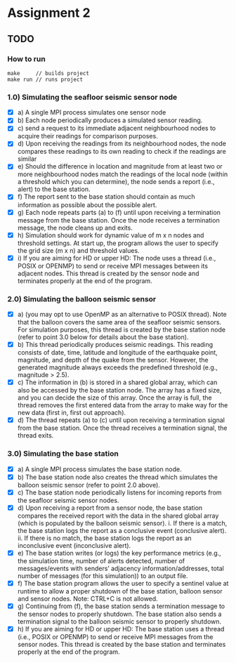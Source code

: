 # Assignment 2

## TODO

### How to run
```
make     // builds project
make run // runs project
```

### 1.0) Simulating the seafloor seismic sensor node
- [x] a) A single MPI process simulates one sensor node
- [x] b) Each node periodically produces a simulated sensor reading.
- [x] c) send a request to its immediate adjacent neighbourhood nodes to acquire their readings for comparison purposes.
- [x] d) Upon receiving the readings from its neighbourhood nodes, the node compares these readings to its own reading to check if the readings are similar
- [x] e) Should the difference in location and magnitude from at least two or more neighbourhood nodes
match the readings of the local node (within a threshold which you can determine), the node sends a
report (i.e., alert) to the base station. 
- [x] f) The report sent to the base station should contain as much information as possible about the possible
alert. 
- [x] g) Each node repeats parts (a) to (f) until upon receiving a termination message from the base station.
Once the node receives a termination message, the node cleans up and exits.
- [x] h) Simulation should work for dynamic value of m x n nodes and threshold settings. At start up, the
program allows the user to specify the grid size (m x n) and threshold values.
- [x] i) If you are aiming for HD or upper HD: The node uses a thread (i.e., POSIX or OPENMP) to send or
receive MPI messages between its adjacent nodes. This thread is created by the sensor node and
terminates properly at the end of the program.

### 2.0) Simulating the balloon seismic sensor
- [x] a) (you may opt to use OpenMP as an alternative to POSIX thread). Note that the balloon covers the
same area of the seafloor seismic sensors. For simulation purposes, this thread is created by the base
station node (refer to point 3.0 below for details about the base station).
- [x] b) This thread periodically produces seismic readings. This reading consists of date, time, latitude and
longitude of the earthquake point, magnitude, and depth of the quake from the sensor. However, the
generated magnitude always exceeds the predefined threshold (e.g., magnitude > 2.5). 
- [x] c) The information in (b) is stored in a shared global array, which can also be accessed by the base
station node. The array has a fixed size, and you can decide the size of this array. Once the array is
full, the thread removes the first entered data from the array to make way for the new data (first in, first
out approach).
- [x] d) The thread repeats (a) to (c) until upon receiving a termination signal from the base station. Once the
thread receives a termination signal, the thread exits.

### 3.0) Simulating the base station
- [x] a) A single MPI process simulates the base station node.
- [x] b) The base station node also creates the thread which simulates the balloon seismic sensor (refer to
point 2.0 above).
- [x] c) The base station node periodically listens for incoming reports from the seafloor seismic sensor
nodes.
- [x] d) Upon receiving a report from a sensor node, the base station compares the received report with the
data in the shared global array (which is populated by the balloon seismic sensor). i. If there is a match, the base station logs the report as a conclusive event (conclusive alert). ii. If there is no match, the base station logs the report as an inconclusive event (inconclusive
alert).
- [x] e) The base station writes (or logs) the key performance metrics (e.g., the simulation time, number of
alerts detected, number of messages/events with senders’ adjacency information/addresses, total
number of messages (for this simulation)) to an output file. 
- [x] f) The base station program allows the user to specify a sentinel value at runtime to allow a proper shutdown of the base station, balloon sensor and sensor nodes. Note: CTRL+C is not allowed.
- [x] g) Continuing from (f), the base station sends a termination message to the sensor nodes to properly
shutdown. The base station also sends a termination signal to the balloon seismic sensor to properly
shutdown.
- [x] h) If you are aiming for HD or upper HD: The base station uses a thread (i.e., POSIX or OPENMP) to
send or receive MPI messages from the sensor nodes. This thread is created by the base station and
terminates properly at the end of the program.
